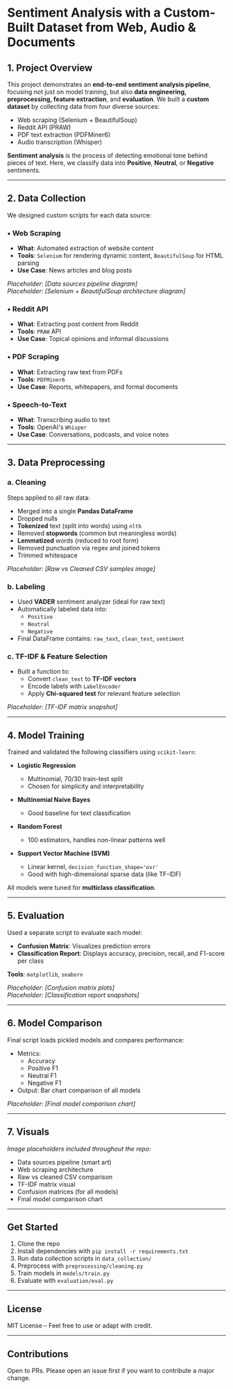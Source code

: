 # Sentiment Analysis with a Custom-Built Dataset from Web, Audio & Documents

## 1. Project Overview

This project demonstrates an **end-to-end sentiment analysis pipeline**, focusing not just on model training, but also **data engineering, preprocessing, feature extraction**, and **evaluation**. We built a **custom dataset** by collecting data from four diverse sources:

- Web scraping (Selenium + BeautifulSoup)
- Reddit API (PRAW)
- PDF text extraction (PDFMiner6)
- Audio transcription (Whisper)

**Sentiment analysis** is the process of detecting emotional tone behind pieces of text. Here, we classify data into **Positive**, **Neutral**, or **Negative** sentiments.

---

## 2. Data Collection

We designed custom scripts for each data source:

### • Web Scraping
- **What**: Automated extraction of website content
- **Tools**: `Selenium` for rendering dynamic content, `BeautifulSoup` for HTML parsing  
- **Use Case**: News articles and blog posts

*Placeholder: [Data sources pipeline diagram]*  
*Placeholder: [Selenium + BeautifulSoup architecture diagram]*

### • Reddit API
- **What**: Extracting post content from Reddit
- **Tools**: `PRAW` API  
- **Use Case**: Topical opinions and informal discussions

### • PDF Scraping
- **What**: Extracting raw text from PDFs
- **Tools**: `PDFMiner6`  
- **Use Case**: Reports, whitepapers, and formal documents

### • Speech-to-Text
- **What**: Transcribing audio to text
- **Tools**: OpenAI's `Whisper`  
- **Use Case**: Conversations, podcasts, and voice notes

---

## 3. Data Preprocessing

### a. Cleaning

Steps applied to all raw data:

- Merged into a single **Pandas DataFrame**
- Dropped nulls
- **Tokenized** text (split into words) using `nltk`
- Removed **stopwords** (common but meaningless words)
- **Lemmatized** words (reduced to root form)
- Removed punctuation via regex and joined tokens
- Trimmed whitespace

*Placeholder: [Raw vs Cleaned CSV samples image]*

### b. Labeling

- Used **VADER** sentiment analyzer (ideal for raw text)
- Automatically labeled data into:
  - `Positive`
  - `Neutral`
  - `Negative`
- Final DataFrame contains: `raw_text`, `clean_text`, `sentiment`

### c. TF-IDF & Feature Selection

- Built a function to:
  - Convert `clean_text` to **TF-IDF vectors**
  - Encode labels with `LabelEncoder`
  - Apply **Chi-squared test** for relevant feature selection

*Placeholder: [TF-IDF matrix snapshot]*

---

## 4. Model Training

Trained and validated the following classifiers using `scikit-learn`:

- **Logistic Regression**  
  - Multinomial, 70/30 train-test split  
  - Chosen for simplicity and interpretability

- **Multinomial Naive Bayes**  
  - Good baseline for text classification

- **Random Forest**  
  - 100 estimators, handles non-linear patterns well

- **Support Vector Machine (SVM)**  
  - Linear kernel, `decision_function_shape='ovr'`  
  - Good with high-dimensional sparse data (like TF-IDF)

All models were tuned for **multiclass classification**.

---

## 5. Evaluation

Used a separate script to evaluate each model:

- **Confusion Matrix**: Visualizes prediction errors
- **Classification Report**: Displays accuracy, precision, recall, and F1-score per class

**Tools**: `matplotlib`, `seaborn`

*Placeholder: [Confusion matrix plots]*  
*Placeholder: [Classification report snapshots]*

---

## 6. Model Comparison

Final script loads pickled models and compares performance:

- Metrics:
  - Accuracy
  - Positive F1
  - Neutral F1
  - Negative F1
- Output: Bar chart comparison of all models

*Placeholder: [Final model comparison chart]*

---

## 7. Visuals

*Image placeholders included throughout the repo:*

- Data sources pipeline (smart art)
- Web scraping architecture
- Raw vs cleaned CSV comparison
- TF-IDF matrix visual
- Confusion matrices (for all models)
- Final model comparison chart

---

## Get Started

1. Clone the repo
2. Install dependencies with `pip install -r requirements.txt`
3. Run data collection scripts in `data_collection/`
4. Preprocess with `preprocessing/cleaning.py`
5. Train models in `models/train.py`
6. Evaluate with `evaluation/eval.py`

---

## License

MIT License – Feel free to use or adapt with credit.

---

## Contributions

Open to PRs. Please open an issue first if you want to contribute a major change.
